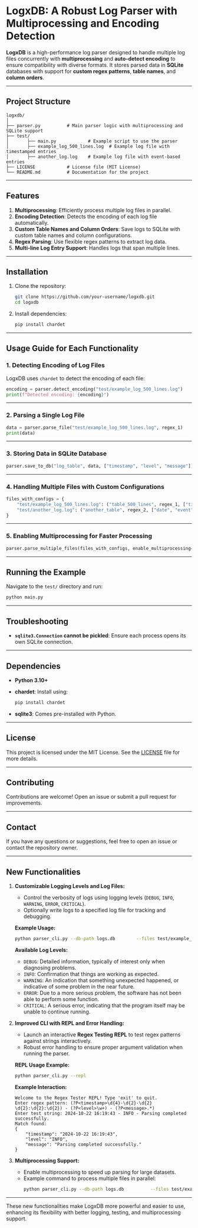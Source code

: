 
# LogxDB: A Robust Log Parser with Multiprocessing and Encoding Detection

**LogxDB** is a high-performance log parser designed to handle multiple log files concurrently with **multiprocessing** and **auto-detect encoding** to ensure compatibility with diverse formats. It stores parsed data in **SQLite** databases with support for **custom regex patterns**, **table names**, and **column orders**.

---

## Project Structure

```
logxdb/
│
├── parser.py          # Main parser logic with multiprocessing and SQLite support
├── test/
│       ├── main.py            # Example script to use the parser
│       ├── example_log_500_lines.log  # Example log file with timestamped entries
│       ├── another_log.log    # Example log file with event-based entries
├── LICENSE            # License file (MIT License)
└── README.md          # Documentation for the project
```

---

## Features

1. **Multiprocessing**: Efficiently process multiple log files in parallel.
2. **Encoding Detection**: Detects the encoding of each log file automatically.
3. **Custom Table Names and Column Orders**: Save logs to SQLite with custom table names and column configurations.
4. **Regex Parsing**: Use flexible regex patterns to extract log data.
5. **Multi-line Log Entry Support**: Handles logs that span multiple lines.

---

## Installation

1. Clone the repository:

    ```bash
    git clone https://github.com/your-username/logxdb.git
    cd logxdb
    ```

2. Install dependencies:

    ```bash
    pip install chardet
    ```

---

## Usage Guide for Each Functionality

### 1. Detecting Encoding of Log Files

LogxDB uses `chardet` to detect the encoding of each file:

```python
encoding = parser.detect_encoding("test/example_log_500_lines.log")
print(f"Detected encoding: {encoding}")
```

---

### 2. Parsing a Single Log File

```python
data = parser.parse_file("test/example_log_500_lines.log", regex_1)
print(data)
```

---

### 3. Storing Data in SQLite Database

```python
parser.save_to_db("log_table", data, ["timestamp", "level", "message"])
```

---

### 4. Handling Multiple Files with Custom Configurations

```python
files_with_configs = {
    "test/example_log_500_lines.log": ("table_500_lines", regex_1, ["timestamp", "level", "message"]),
    "test/another_log.log": ("another_table", regex_2, ["date", "event", "details"])
}
```

---

### 5. Enabling Multiprocessing for Faster Processing

```python
parser.parse_multiple_files(files_with_configs, enable_multiprocessing=True)
```

---

## Running the Example

Navigate to the `test/` directory and run:

```bash
python main.py
```

---

## Troubleshooting

- **`sqlite3.Connection` cannot be pickled**: Ensure each process opens its own SQLite connection.

---

## Dependencies

- **Python 3.10+**
- **chardet**: Install using:
  
    ```bash
    pip install chardet
    ```

- **sqlite3**: Comes pre-installed with Python.

---

## License

This project is licensed under the MIT License. See the [LICENSE](./LICENSE) file for more details.

---

## Contributing

Contributions are welcome! Open an issue or submit a pull request for improvements.

---

## Contact

If you have any questions or suggestions, feel free to open an issue or contact the repository owner.

---

## New Functionalities

1. **Customizable Logging Levels and Log Files:**
   - Control the verbosity of logs using logging levels (`DEBUG`, `INFO`, `WARNING`, `ERROR`, `CRITICAL`).
   - Optionally write logs to a specified log file for tracking and debugging.

   **Example Usage:**
   ```bash
   python parser_cli.py --db-path logs.db        --files test/example_log_500_lines.log        --regexes "(?P<timestamp>\d{4}-\d{2}-\d{2} \d{2}:\d{2}:\d{2}) - (?P<level>\w+) - (?P<message>.*)"        --tables table_500_lines        --columns "timestamp,level,message"        --log-level DEBUG        --log-file parser.log
   ```

   **Available Log Levels:**
   - `DEBUG`: Detailed information, typically of interest only when diagnosing problems.
   - `INFO`: Confirmation that things are working as expected.
   - `WARNING`: An indication that something unexpected happened, or indicative of some problem in the near future.
   - `ERROR`: Due to a more serious problem, the software has not been able to perform some function.
   - `CRITICAL`: A serious error, indicating that the program itself may be unable to continue running.

2. **Improved CLI with REPL and Error Handling:**
   - Launch an interactive **Regex Testing REPL** to test regex patterns against strings interactively.
   - Robust error handling to ensure proper argument validation when running the parser.

   **REPL Usage Example:**
   ```bash
   python parser_cli.py --repl
   ```

   **Example Interaction:**
   ```
   Welcome to the Regex Tester REPL! Type 'exit' to quit.
   Enter regex pattern: (?P<timestamp>\d{4}-\d{2}-\d{2} \d{2}:\d{2}:\d{2}) - (?P<level>\w+) - (?P<message>.*)
   Enter test string: 2024-10-22 16:19:43 - INFO - Parsing completed successfully.
   Match found:
   {
       "timestamp": "2024-10-22 16:19:43",
       "level": "INFO",
       "message": "Parsing completed successfully."
   }
   ```

3. **Multiprocessing Support:**
   - Enable multiprocessing to speed up parsing for large datasets.
   - Example command to process multiple files in parallel:
     ```bash
     python parser_cli.py --db-path logs.db          --files test/example_log_500_lines.log test/another_log.log          --regexes "(?P<timestamp>\d{4}-\d{2}-\d{2} \d{2}:\d{2}:\d{2}) - (?P<level>\w+) - (?P<message>.*)"                    "(?P<date>\d{2}/\d{2}/\d{4}) \| (?P<event>\w+) \| (?P<details>.*)"          --tables table_500_lines another_table          --columns "timestamp,level,message" "date,event,details"          --multiprocessing
     ```

---

These new functionalities make LogxDB more powerful and easier to use, enhancing its flexibility with better logging, testing, and multiprocessing support.
